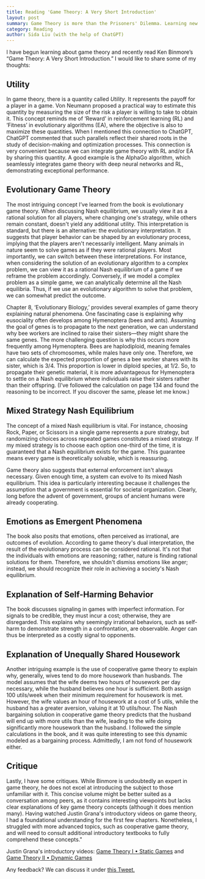 ```yaml
---
title: Reading 'Game Theory: A Very Short Introduction'
layout: post
summary: Game Theory is more than the Prisoners' Dilemma. Learning new concepts like Evolutionary Game Theory, Mixed Strategy Nash Equilibrium, and so on.
category: Reading
author: Sida Liu (with the help of ChatGPT)
---
```

I have begun learning about game theory and recently read Ken Binmore’s “Game Theory: A Very Short Introduction.” I would like to share some of my thoughts:

## Utility

In game theory, there is a quantity called *Utility*. It represents the payoff for a player in a game. Von Neumann proposed a practical way to estimate this quantity by measuring the size of the risk a player is willing to take to obtain it. This concept reminds me of ‘Reward’ in reinforcement learning (RL) and ‘Fitness’ in evolutionary algorithms (EA), where the objective is also to maximize these quantities. When I mentioned this connection to ChatGPT, ChatGPT commented that such parallels reflect their shared roots in the study of decision-making and optimization processes. This connection is very convenient because we can integrate game theory with RL and/or EA by sharing this quantity. A good example is the AlphaGo algorithm, which seamlessly integrates game theory with deep neural networks and RL, demonstrating exceptional performance.

## Evolutionary Game Theory

The most intriguing concept I’ve learned from the book is evolutionary game theory. When discussing Nash equilibrium, we usually view it as a rational solution for all players, where changing one's strategy, while others remain constant, doesn't yield any additional utility. This interpretation is standard, but there is an alternative: the evolutionary interpretation. It suggests that player behavior can be shaped by an evolutionary process, implying that the players aren't necessarily intelligent. Many animals in nature seem to solve games as if they were rational players. Most importantly, we can switch between these interpretations. For instance, when considering the solution of an evolutionary algorithm to a complex problem, we can view it as a rational Nash equilibrium of a game if we reframe the problem accordingly. Conversely, if we model a complex problem as a simple game, we can analytically determine all the Nash equilibria. Thus, if we use an evolutionary algorithm to solve that problem, we can somewhat predict the outcome.

Chapter 8, ‘Evolutionary Biology,’ provides several examples of game theory explaining natural phenomena. One fascinating case is explaining why eusociality often develops among Hymenoptera (bees and ants). Assuming the goal of genes is to propagate to the next generation, we can understand why bee workers are inclined to raise their sisters—they might share the same genes. The more challenging question is why this occurs more frequently among Hymenoptera. Bees are haplodiploid, meaning females have two sets of chromosomes, while males have only one. Therefore, we can calculate the expected proportion of genes a bee worker shares with its sister, which is 3/4. This proportion is lower in diploid species, at 1/2. So, to propagate their genetic material, it is more advantageous for Hymenoptera to settle on a Nash equilibrium where individuals raise their sisters rather than their offspring. (I’ve followed the calculation on page 134 and found the reasoning to be incorrect. If you discover the same, please let me know.)

## Mixed Strategy Nash Equilibrium

The concept of a mixed Nash equilibrium is vital. For instance, choosing Rock, Paper, or Scissors in a single game represents a pure strategy, but randomizing choices across repeated games constitutes a mixed strategy. If my mixed strategy is to choose each option one-third of the time, it is guaranteed that a Nash equilibrium exists for the game. This guarantee means every game is theoretically solvable, which is reassuring.

Game theory also suggests that external enforcement isn't always necessary. Given enough time, a system can evolve to its mixed Nash equilibrium. This idea is particularly interesting because it challenges the assumption that a government is essential for societal organization. Clearly, long before the advent of government, groups of ancient humans were already cooperating.

## Emotions as Emergent Phenomena

The book also posits that emotions, often perceived as irrational, are outcomes of evolution. According to game theory's dual interpretation, the result of the evolutionary process can be considered rational. It's not that the individuals with emotions are reasoning; rather, nature is finding rational solutions for them. Therefore, we shouldn't dismiss emotions like anger; instead, we should recognize their role in achieving a society's Nash equilibrium.

## Explanation of Self-Harming Behavior

The book discusses signaling in games with imperfect information. For signals to be credible, they must incur a cost; otherwise, they are disregarded. This explains why seemingly irrational behaviors, such as self-harm to demonstrate strength in a confrontation, are observable. Anger can thus be interpreted as a costly signal to opponents.

## Explanation of Unequally Shared Housework

Another intriguing example is the use of cooperative game theory to explain why, generally, wives tend to do more housework than husbands. The model assumes that the wife deems two hours of housework per day necessary, while the husband believes one hour is sufficient. Both assign 100 utils/week when their minimum requirement for housework is met. However, the wife values an hour of housework at a cost of 5 utils, while the husband has a greater aversion, valuing it at 10 utils/hour. The Nash bargaining solution in cooperative game theory predicts that the husband will end up with more utils than the wife, leading to the wife doing significantly more housework than the husband. I followed the simple calculations in the book, and it was quite interesting to see this dynamic modeled as a bargaining process. Admittedly, I am not fond of housework either.

## Critique

Lastly, I have some critiques. While Binmore is undoubtedly an expert in game theory, he does not excel at introducing the subject to those unfamiliar with it. This concise volume might be better suited as a conversation among peers, as it contains interesting viewpoints but lacks clear explanations of key game theory concepts (although it does mention many). Having watched Justin Grana's introductory videos on game theory, I had a foundational understanding for the first few chapters. Nonetheless, I struggled with more advanced topics, such as cooperative game theory, and will need to consult additional introductory textbooks to fully comprehend these concepts."

Justin Grana's introductory videos: 
[Game Theory I • Static Games](https://gts.complexityexplorer.org/courses/69-game-theory-i-static-games) and 
[Game Theory II • Dynamic Games](https://gts.complexityexplorer.org/courses/78-game-theory-ii-dynamic-games)

Any feedback? We can discuss it under [this Tweet. <i class="fab fa-twitter"></i>](https://twitter.com/liusida2007/status/1711759869060190359)